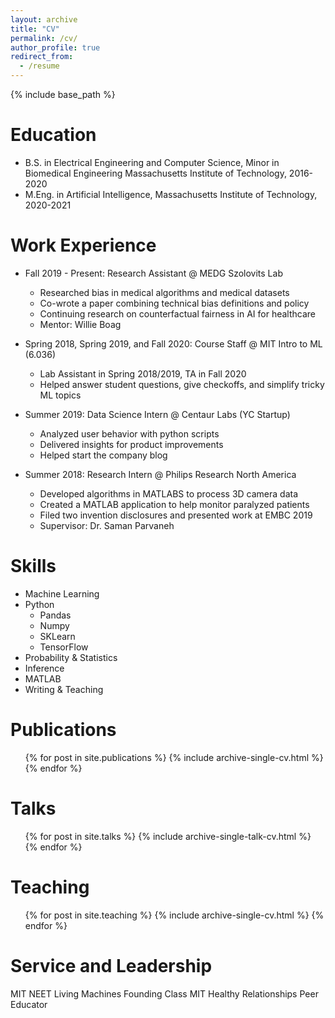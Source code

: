 ```yaml
---
layout: archive
title: "CV"
permalink: /cv/
author_profile: true
redirect_from:
  - /resume
---
```


{% include base_path %}

Education
======
* B.S. in Electrical Engineering and Computer Science, Minor in Biomedical Engineering Massachusetts Institute of Technology, 2016-2020 
* M.Eng. in Artificial Intelligence, Massachusetts Institute of Technology, 2020-2021

Work Experience
======
* Fall 2019 - Present: Research Assistant @ MEDG Szolovits Lab
  * Researched bias in medical algorithms and medical datasets
  * Co-wrote a paper combining technical bias definitions and policy
  * Continuing research on counterfactual fairness in AI for healthcare
  * Mentor: Willie Boag

* Spring 2018, Spring 2019, and Fall 2020: Course Staff @ MIT Intro to ML (6.036)
  * Lab Assistant in Spring 2018/2019, TA in Fall 2020
  * Helped answer student questions, give checkoffs, and simplify tricky ML topics

* Summer 2019: Data Science Intern @ Centaur Labs (YC Startup)
  * Analyzed user behavior with python scripts
  * Delivered insights for product improvements
  * Helped start the company blog

* Summer 2018: Research Intern @ Philips Research North America
  * Developed algorithms in MATLABS to process 3D camera data
  * Created a MATLAB application to help monitor paralyzed patients
  * Filed two invention disclosures and presented work at EMBC 2019
  * Supervisor: Dr. Saman Parvaneh
  
Skills
======
* Machine Learning
* Python
  * Pandas
  * Numpy
  * SKLearn
  * TensorFlow
* Probability & Statistics
* Inference
* MATLAB
* Writing & Teaching

Publications
======
  <ul>{% for post in site.publications %}
    {% include archive-single-cv.html %}
  {% endfor %}</ul>
  
Talks
======
  <ul>{% for post in site.talks %}
    {% include archive-single-talk-cv.html %}
  {% endfor %}</ul>
  
Teaching
======
  <ul>{% for post in site.teaching %}
    {% include archive-single-cv.html %}
  {% endfor %}</ul>
  
Service and Leadership
======
MIT NEET Living Machines Founding Class
MIT Healthy Relationships Peer Educator 
